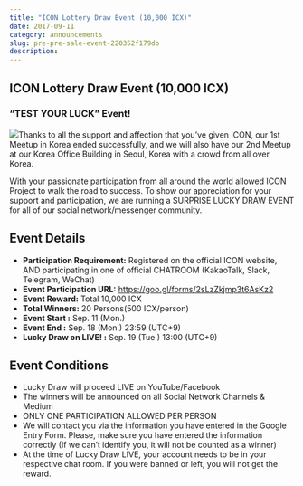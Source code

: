 ```yaml
---
title: "ICON Lottery Draw Event (10,000 ICX)"
date: 2017-09-11
category: announcements
slug: pre-pre-sale-event-220352f179db
description:
---
```


## ICON Lottery Draw Event (10,000 ICX)

### “TEST YOUR LUCK” Event!

![](https://cdn-images-1.medium.com/max/800/1*RWhg3kQi_rjm2COFLp0wwg.jpeg)Thanks to all the support and affection that you’ve given ICON, our 1st Meetup in Korea ended successfully, and we will also have our 2nd Meetup at our Korea Office Building in Seoul, Korea with a crowd from all over Korea.

With your passionate participation from all around the world allowed ICON Project to walk the road to success. To show our appreciation for your support and participation, we are running a SURPRISE LUCKY DRAW EVENT for all of our social network/messenger community.

## Event Details

* **Participation Requirement:** Registered on the official ICON website, AND participating in one of official CHATROOM (KakaoTalk, Slack, Telegram, WeChat)
* **Event Participation URL:** <https://goo.gl/forms/2sLzZkjmp3t6AsKz2>
* **Event Reward:** Total 10,000 ICX
* **Total Winners:** 20 Persons(500 ICX/person)
* **Event Start :** Sep. 11 (Mon.)
* **Event End :** Sep. 18 (Mon.) 23:59 (UTC+9)
* **Lucky Draw on LIVE! :** Sep. 19 (Tue.) 13:00 (UTC+9)

## Event Conditions

* Lucky Draw will proceed LIVE on YouTube/Facebook
* The winners will be announced on all Social Network Channels & Medium
* ONLY ONE PARTICIPATION ALLOWED PER PERSON
* We will contact you via the information you have entered in the Google Entry Form. Please, make sure you have entered the information correctly (If we can’t identify you, it will not be counted as a winner)
* At the time of Lucky Draw LIVE, your account needs to be in your respective chat room. If you were banned or left, you will not get the reward.

